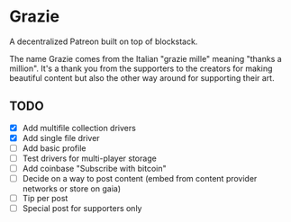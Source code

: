 # Grazie
A decentralized Patreon built on top of blockstack.

The name Grazie comes from the Italian "grazie mille" meaning "thanks a million". It's a thank you from the supporters to the creators for making beautiful content but also the other way around for supporting their art.


## TODO
- [x] Add multifile collection drivers
- [x] Add single file driver
- [ ] Add basic profile
- [ ] Test drivers for multi-player storage
- [ ] Add coinbase "Subscribe with bitcoin"
- [ ] Decide on a way to post content (embed from content provider networks or store on gaia)
- [ ] Tip per post
- [ ] Special post for supporters only
